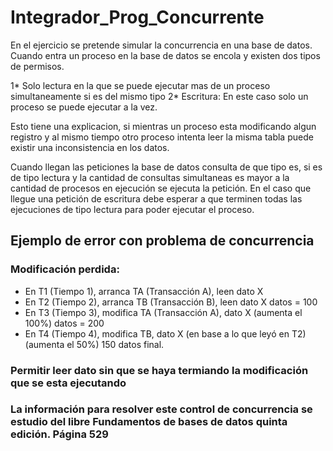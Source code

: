 # Integrador_Prog_Concurrente

En el ejercicio se pretende simular la concurrencia en una base de datos. Cuando entra un proceso en la base de datos se encola y existen dos tipos de permisos.

1* Solo lectura en la que se puede ejecutar mas de un proceso simultaneamente si es del mismo tipo
2* Escritura: En este caso solo un proceso se puede ejecutar a la vez.

Esto tiene una explicacion, si mientras un proceso esta modificando algun registro y al mismo tiempo otro proceso intenta leer la misma tabla puede existir una inconsistencia en los datos.

Cuando llegan las peticiones la base de datos consulta de que tipo es, si es de tipo lectura y la cantidad de consultas simultaneas es mayor a la cantidad de procesos en ejecución se ejecuta la petición. En el caso que llegue una petición de escritura debe esperar a que terminen todas las ejecuciones de tipo lectura para poder ejecutar el proceso.

## Ejemplo de error con problema de concurrencia

### Modificación perdida:

- En T1 (Tiempo 1), arranca TA (Transacción A), leen dato X
- En T2 (Tiempo 2), arranca TB (Transacción B), leen dato X datos = 100
- En T3 (Tiempo 3), modifica TA (Transacción A), dato X (aumenta el 100%) datos = 200
- En T4 (Tiempo 4), modifica TB, dato X (en base a lo que leyó en T2) (aumenta el 50%) 150 datos final.

### Permitir leer dato sin que se haya termiando la modificación que se esta ejecutando

### La información para resolver este control de concurrencia se estudio del libre Fundamentos de bases de datos quinta edición. Página 529
